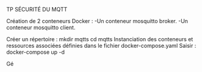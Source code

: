 TP SÉCURITÉ DU MQTT

Création de 2 conteneurs Docker :
-Un conteneur mosquitto broker.
-Un conteneur mosquitto client.

Créer un répertoire :
mkdir mqtts
cd mqtts
Instanciation des conteneurs et ressources associées définies dans le fichier docker-compose.yaml
Saisir : docker-compose up -d

Gé
